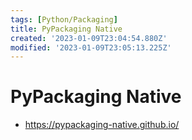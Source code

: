 ```yaml
---
tags: [Python/Packaging]
title: PyPackaging Native
created: '2023-01-09T23:04:54.880Z'
modified: '2023-01-09T23:05:13.225Z'
---
```


# PyPackaging Native

* https://pypackaging-native.github.io/

